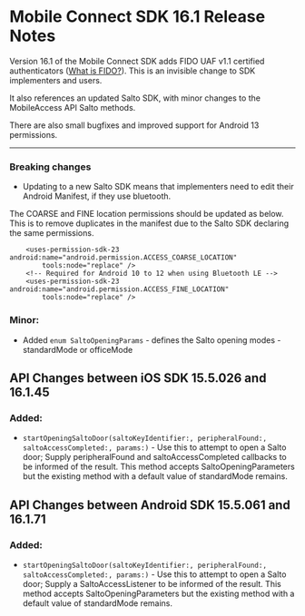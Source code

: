 # Mobile Connect SDK 16.1 Release Notes

Version 16.1 of the Mobile Connect SDK adds FIDO UAF v1.1 certified authenticators (<a href="https://fidoalliance.org/what-is-fido/">What is FIDO?</a>). This is an invisible change to SDK implementers and users. 

It also references an updated Salto SDK, with minor changes to the MobileAccess API Salto methods.

There are also small bugfixes and improved support for Android 13 permissions.

----

### Breaking changes

- Updating to a new Salto SDK means that implementers need to edit their Android Manifest, if they use bluetooth. 

The COARSE and FINE location permissions should be updated as below. This is to remove duplicates in the manifest due to the Salto SDK declaring the same permissions.

``` <!-- Required for Android 6.0 to 10 when using Bluetooth LE -->
    <uses-permission-sdk-23 android:name="android.permission.ACCESS_COARSE_LOCATION"
        tools:node="replace" />
    <!-- Required for Android 10 to 12 when using Bluetooth LE -->
    <uses-permission-sdk-23 android:name="android.permission.ACCESS_FINE_LOCATION"
        tools:node="replace" />
```

### Minor:
* Added `enum SaltoOpeningParams` - defines the Salto opening modes - standardMode or officeMode

## API Changes between iOS SDK 15.5.026 and 16.1.45

### Added:
* `startOpeningSaltoDoor(saltoKeyIdentifier:, peripheralFound:, saltoAccessCompleted:, params:)` -
Use this to attempt to open a Salto door; Supply peripheralFound and saltoAccessCompleted callbacks to be informed of the result. This method accepts SaltoOpeningParameters but the existing method with a default value of standardMode remains.

## API Changes between Android SDK 15.5.061 and 16.1.71

### Added:
* `startOpeningSaltoDoor(saltoKeyIdentifier:, peripheralFound:, saltoAccessCompleted:, params:)` -
Use this to attempt to open a Salto door; Supply a SaltoAccessListener to be informed of the result. This method accepts SaltoOpeningParameters but the existing method with a default value of standardMode remains.

